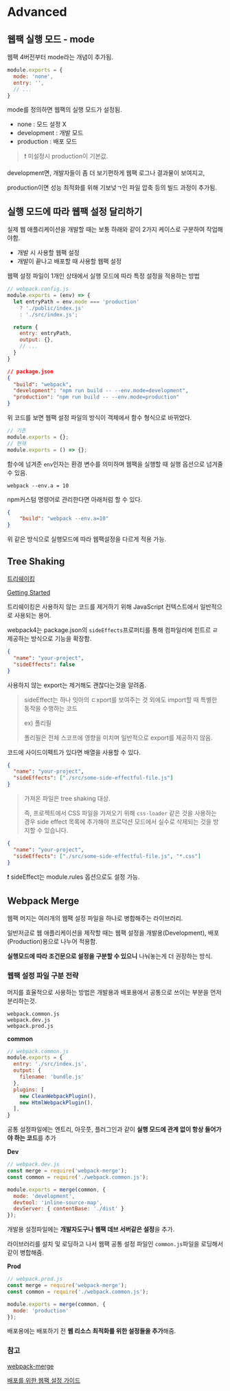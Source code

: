 # Advanced

## 웹팩 실행 모드 - mode

웹팩 4버전부터 mode라는 개념이 추가됨.

```js
module.exports = {
  mode: 'none',
  entry: '',
  // ...
}
```

mode를 정의하면 웹팩의 실행 모드가 설정됨.

* none : 모드 설정 X
* development : 개발 모드
* production : 배포 모드

> ❗ 미설정시 production이 기본값.

development면, 개발자들이 좀 더 보기편하게 웹팩 로그나 결과물이 보여지고,

production이면 성능 최적화를 위해 기보넞ㄱ인 파일 압축 등의 빌드 과정이 추가됨.



## 실행 모드에 따라 웹팩 설정 달리하기

실제 웹 애플리케이션을 개발할 때는 보통 하래와 같이 2가지 케이스로 구분하여 작업해야함.

* 개발 시 사용할 웹팩 설정
* 개발이 끝나고 배포할 때 사용할 웹팩 설정

웹팩 설정 파일이 1개인 상태에서 실행 모드에 따라 특정 설정을 적용하는 방법

```js
// webpack.config.js
module.exports = (env) => {
  let entryPath = env.mode === 'production'
    ? './public/index.js'
    : './src/index.js';

  return {
    entry: entryPath,
    output: {},
    // ...
  }
}
```

```json
// package.json
{
  "build": "webpack",
  "development": "npm run build -- --env.mode=development",
  "production": "npm run build -- --env.mode=production"
}
```

위 코드를 보면 웹팩 설정 파일의 방식이 객체에서 함수 형식으로 바뀌었다.

```js
// 기존
module.exports = {};
// 현재
module.exports = () => {};
```



함수에 넘겨준 `env`인자는 환경 변수를 의미하며 웹팩을 실행할 때 실행 옵션으로 넘겨줄 수 있음.

```shell
webpack --env.a = 10
```

npm커스텀 명령어로 관리한다면 아래처럼 할 수 있다.

```json
{
	"build": "webpack --env.a=10"
}
```

위 같은 방식으로 실행모드에 따라 웹팩설정을 다르게 적용 가능.



## Tree Shaking

[트리쉐이킹](https://webpack.kr/guides/tree-shaking/)

[Getting Started](https://webpack.kr/guides/getting-started)

트리쉐이킹은 사용하지 않는 코드를 제거하기 위해 JavaScript 컨텍스트에서 일반적으로 사용되는 용어.

webpack4는 package.json의 `sideEffects`프로퍼티를 통해 컴파일러에 힌트르 ㄹ제공하는 방식으로 기능을 확장함.

```json
{
  "name": "your-project",
  "sideEffects": false
}
```

사용하지 않는 export는 제거해도 괜찮다는것을 알려줌.

> sideEffect는 하나 잇아의 ㄷxport를 보여주는 것 외에도 import할 때 특별한 동작을 수행하는 코드
>
> ex) 폴리필
>
> 폴리필은 전체 스코프에 영향을 미치며 일반적으로 export를 제공하지 않음.



코드에 사이드이펙트가 있다면 배열을 사용할 수 있다.

```json
{
  "name": "your-project",
  "sideEffects": ["./src/some-side-effectful-file.js"]
}
```

> 가져온 파일은 tree shaking 대상.
>
> 즉, 프로젝트에서 CSS 파일을 가져오기 위해 `css-loader` 같은 것을 사용하는 경우 side effect 목록에 추가해야 프로덕션 모드에서 실수로 삭제되는 것을 방지할 수 있습니다.

```json
{
  "name": "your-project",
  "sideEffects": ["./src/some-side-effectful-file.js", "*.css"]
}
```



❗ sideEffect는 module.rules 옵션으로도 설정 가능.



## Webpack Merge

웹팩 머지는 여러개의 웹팩 설정 파일을 하나로 병합해주는 라이브러리.

일반저긍로 웹 애플리케이션을 제작할 때는 웹팩 설정을 개발용(Development), 배포(Production)용으로 나누어 적용함.

**실행모드에 따라 조건문으로 설정을 구분할 수 있으니** 나눠놓는게 더 권장하는 방식.



### 웹팩 설정 파일 구분 전략

머지를 효율적으로 사용하는 방법은 개발용과 배포용에서 공통으로 쓰이는 부분을 먼저 분리하는것.

```shell
webpack.common.js
webpack.dev.js
webpack.prod.js
```



**common**

```js
// webpack.common.js
module.exports = {
  entry: './src/index.js',
  output: {
    filename: 'bundle.js'
  },
  plugins: [
    new CleanWebpackPlugin(),
    new HtmlWebpackPlugin(),
  ],
}
```

공통 설정파일에는 엔트리, 아웃풋, 플러그인과 같이 **실행 모드에 관계 없이 항상 들어가야 하는 코드**를 추가



**Dev**

```js
// webpack.dev.js
const merge = require('webpack-merge');
const common = require('./webpack.common.js');

module.exports = merge(common, {
  mode: 'development',
  devtool: 'inline-source-map',
  devServer: { contentBase: './dist' }
});
```

개발용 설정파일에는 **개발자도구나 웹팩 데브 서버같은 설정**을 추가.

라이브러리를 설치 및 로딩하고 나서 웹팩 공통 설정 파일인 `common.js`파일을 로딩해서 같이 병합해줌.



**Prod**

```js
// webpack.prod.js
const merge = require('webpack-merge');
const common = require('./webpack.common.js');

module.exports = merge(common, {
  mode: 'production'
});
```

배포용에는 배포하기 전 **웹 리소스 최적화를 위한 설정들을 추가**해줌.



### 참고

[webpack-merge](https://github.com/survivejs/webpack-merge)

[배포를 위한 웹팩 설정 가이드](https://webpack.js.org/guides/production/)